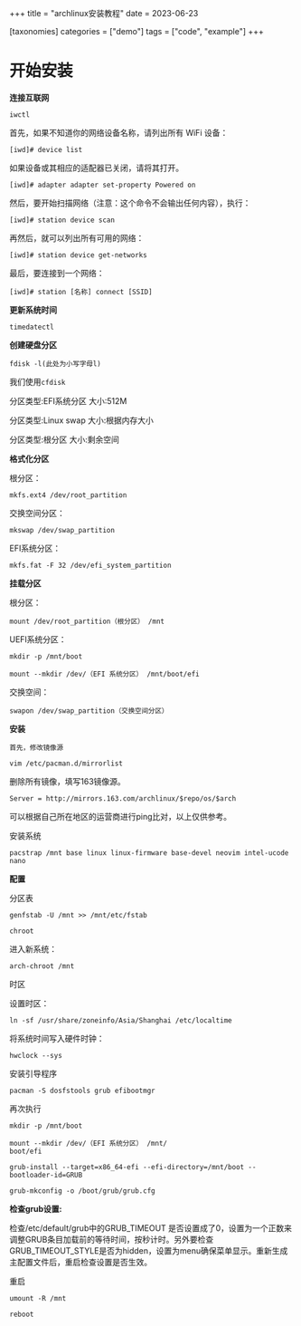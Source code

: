 +++
title = "archlinux安装教程"
date = 2023-06-23

[taxonomies]
categories = ["demo"]
tags = ["code", "example"]
+++

# 开始安装

**连接互联网**

```
iwctl
```

首先，如果不知道你的网络设备名称，请列出所有 WiFi 设备：

```
[iwd]# device list
```

如果设备或其相应的适配器已关闭，请将其打开。

```
[iwd]# adapter adapter set-property Powered on
```

然后，要开始扫描网络（注意：这个命令不会输出任何内容），执行：

```
[iwd]# station device scan
```

再然后，就可以列出所有可用的网络：

```
[iwd]# station device get-networks
```

最后，要连接到一个网络：

```
[iwd]# station [名称] connect [SSID]
```

**更新系统时间**

```
timedatectl
```

**创建硬盘分区**

```
fdisk -l(此处为小写字母l)
```

我们使用`cfdisk`

分区类型:EFI系统分区
大小:512M

分区类型:Linux swap
大小:根据内存大小

分区类型:根分区
大小:剩余空间


**格式化分区**

根分区：

```
mkfs.ext4 /dev/root_partition
```

交换空间分区：
```
mkswap /dev/swap_partition
```

EFI系统分区：

```
mkfs.fat -F 32 /dev/efi_system_partition
```

**挂载分区**

根分区：

```
mount /dev/root_partition（根分区） /mnt
```

UEFI系统分区：

```
mkdir -p /mnt/boot
```

```
mount --mkdir /dev/（EFI 系统分区） /mnt/boot/efi
```

交换空间：

```
swapon /dev/swap_partition（交换空间分区）
```

**安装**

```
首先，修改镜像源
```

```
vim /etc/pacman.d/mirrorlist
```

删除所有镜像，填写163镜像源。

```
Server = http://mirrors.163.com/archlinux/$repo/os/$arch
```

可以根据自己所在地区的运营商进行ping比对，以上仅供参考。

安装系统
```
pacstrap /mnt base linux linux-firmware base-devel neovim intel-ucode nano
```
**配置**

 分区表

```
genfstab -U /mnt >> /mnt/etc/fstab

```

```
chroot
```

进入新系统：

```
arch-chroot /mnt
```

时区

设置时区：

```
ln -sf /usr/share/zoneinfo/Asia/Shanghai /etc/localtime
```

将系统时间写入硬件时钟：

```
hwclock --sys
```

安装引导程序

```
pacman -S dosfstools grub efibootmgr
```

再次执行

```
mkdir -p /mnt/boot
```

```
mount --mkdir /dev/（EFI 系统分区） /mnt/
boot/efi
```

```
grub-install --target=x86_64-efi --efi-directory=/mnt/boot --bootloader-id=GRUB
```

```
grub-mkconfig -o /boot/grub/grub.cfg
```

**检查grub设置:**

检查/etc/default/grub中的GRUB_TIMEOUT 是否设置成了0，设置为一个正数来调整GRUB条目加载前的等待时间，按秒计时。另外要检查GRUB_TIMEOUT_STYLE是否为hidden，设置为menu确保菜单显示。重新生成主配置文件后，重启检查设置是否生效。

重启

```
umount -R /mnt
```

```
reboot
```

